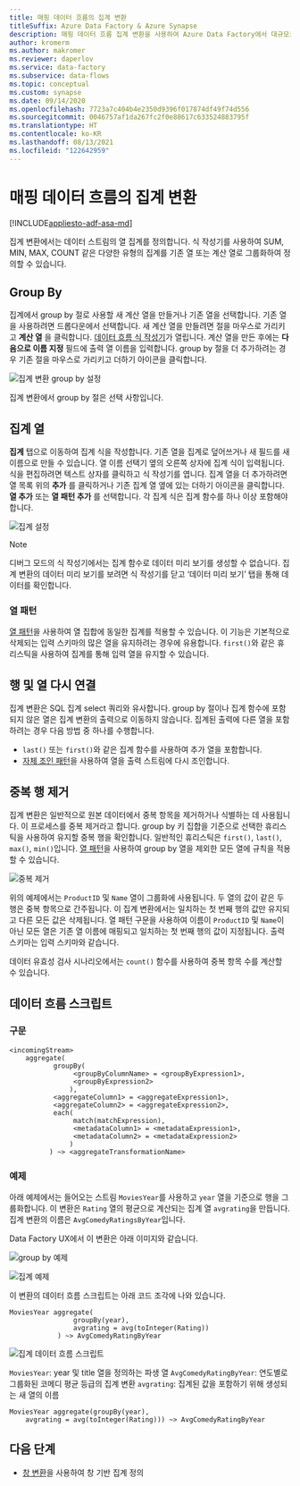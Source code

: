 ```yaml
---
title: 매핑 데이터 흐름의 집계 변환
titleSuffix: Azure Data Factory & Azure Synapse
description: 매핑 데이터 흐름 집계 변환을 사용하여 Azure Data Factory에서 대규모로 데이터를 집계하는 방법을 알아봅니다.
author: kromerm
ms.author: makromer
ms.reviewer: daperlov
ms.service: data-factory
ms.subservice: data-flows
ms.topic: conceptual
ms.custom: synapse
ms.date: 09/14/2020
ms.openlocfilehash: 7723a7c404b4e2350d9396f017874df49f74d556
ms.sourcegitcommit: 0046757af1da267fc2f0e88617c633524883795f
ms.translationtype: HT
ms.contentlocale: ko-KR
ms.lasthandoff: 08/13/2021
ms.locfileid: "122642959"
---
```

# <a name="aggregate-transformation-in-mapping-data-flow"></a>매핑 데이터 흐름의 집계 변환

[!INCLUDE[appliesto-adf-asa-md](includes/appliesto-adf-asa-md.md)]

집계 변환에서는 데이터 스트림의 열 집계를 정의합니다. 식 작성기를 사용하여 SUM, MIN, MAX, COUNT 같은 다양한 유형의 집계를 기존 열 또는 계산 열로 그룹화하여 정의할 수 있습니다.

## <a name="group-by"></a>Group By

집계에서 group by 절로 사용할 새 계산 열을 만들거나 기존 열을 선택합니다. 기존 열을 사용하려면 드롭다운에서 선택합니다. 새 계산 열을 만들려면 절을 마우스로 가리키고 **계산 열** 을 클릭합니다. [데이터 흐름 식 작성기](concepts-data-flow-expression-builder.md)가 열립니다. 계산 열을 만든 후에는 **다음으로 이름 지정** 필드에 출력 열 이름을 입력합니다. group by 절을 더 추가하려는 경우 기존 절을 마우스로 가리키고 더하기 아이콘을 클릭합니다.

![집계 변환 group by 설정](media/data-flow/agg.png "집계 변환 group by 설정")

집계 변환에서 group by 절은 선택 사항입니다.

## <a name="aggregate-columns"></a>집계 열

**집계** 탭으로 이동하여 집계 식을 작성합니다. 기존 열을 집계로 덮어쓰거나 새 필드를 새 이름으로 만들 수 있습니다. 열 이름 선택기 옆의 오른쪽 상자에 집계 식이 입력됩니다. 식을 편집하려면 텍스트 상자를 클릭하고 식 작성기를 엽니다. 집계 열을 더 추가하려면 열 목록 위의 **추가** 를 클릭하거나 기존 집계 열 옆에 있는 더하기 아이콘을 클릭합니다. **열 추가** 또는 **열 패턴 추가** 를 선택합니다. 각 집계 식은 집계 함수를 하나 이상 포함해야 합니다.

![집계 설정](media/data-flow/aggregate-columns.png "집계 설정")

> [!NOTE]
> 디버그 모드의 식 작성기에서는 집계 함수로 데이터 미리 보기를 생성할 수 없습니다. 집계 변환의 데이터 미리 보기를 보려면 식 작성기를 닫고 ‘데이터 미리 보기’ 탭을 통해 데이터를 확인합니다.

### <a name="column-patterns"></a>열 패턴

[열 패턴](concepts-data-flow-column-pattern.md)을 사용하여 열 집합에 동일한 집계를 적용할 수 있습니다. 이 기능은 기본적으로 삭제되는 입력 스키마의 많은 열을 유지하려는 경우에 유용합니다. `first()`와 같은 휴리스틱을 사용하여 집계를 통해 입력 열을 유지할 수 있습니다.

## <a name="reconnect-rows-and-columns"></a>행 및 열 다시 연결

집계 변환은 SQL 집계 select 쿼리와 유사합니다. group by 절이나 집계 함수에 포함되지 않은 열은 집계 변환의 출력으로 이동하지 않습니다. 집계된 출력에 다른 열을 포함하려는 경우 다음 방법 중 하나를 수행합니다.

* `last()` 또는 `first()`와 같은 집계 함수를 사용하여 추가 열을 포함합니다.
* [자체 조인 패턴](https://mssqldude.wordpress.com/2018/12/20/adf-data-flows-self-join/)을 사용하여 열을 출력 스트림에 다시 조인합니다.

## <a name="removing-duplicate-rows"></a>중복 행 제거

집계 변환은 일반적으로 원본 데이터에서 중복 항목을 제거하거나 식별하는 데 사용됩니다. 이 프로세스를 중복 제거라고 합니다. group by 키 집합을 기준으로 선택한 휴리스틱을 사용하여 유지할 중복 행을 확인합니다. 일반적인 휴리스틱은 `first()`, `last()`, `max()`, `min()`입니다. [열 패턴](concepts-data-flow-column-pattern.md)을 사용하여 group by 열을 제외한 모든 열에 규칙을 적용할 수 있습니다.

![중복 제거](media/data-flow/agg-dedupe.png "중복 제거")

위의 예제에서는 `ProductID` 및 `Name` 열이 그룹화에 사용됩니다. 두 열의 값이 같은 두 행은 중복 항목으로 간주됩니다. 이 집계 변환에서는 일치하는 첫 번째 행의 값만 유지되고 다른 모든 값은 삭제됩니다. 열 패턴 구문을 사용하여 이름이 `ProductID` 및 `Name`이 아닌 모든 열은 기존 열 이름에 매핑되고 일치하는 첫 번째 행의 값이 지정됩니다. 출력 스키마는 입력 스키마와 같습니다.

데이터 유효성 검사 시나리오에서는 `count()` 함수를 사용하여 중복 항목 수를 계산할 수 있습니다.

## <a name="data-flow-script"></a>데이터 흐름 스크립트

### <a name="syntax"></a>구문

```
<incomingStream>
    aggregate(
           groupBy(
                <groupByColumnName> = <groupByExpression1>,
                <groupByExpression2>
               ),
           <aggregateColumn1> = <aggregateExpression1>,
           <aggregateColumn2> = <aggregateExpression2>,
           each(
                match(matchExpression),
                <metadataColumn1> = <metadataExpression1>,
                <metadataColumn2> = <metadataExpression2>
               )
          ) ~> <aggregateTransformationName>
```

### <a name="example"></a>예제

아래 예제에서는 들어오는 스트림 `MoviesYear`를 사용하고 `year` 열을 기준으로 행을 그룹화합니다. 이 변환은 `Rating` 열의 평균으로 계산되는 집계 열 `avgrating`을 만듭니다. 집계 변환의 이름은 `AvgComedyRatingsByYear`입니다.

Data Factory UX에서 이 변환은 아래 이미지와 같습니다.

![group by 예제](media/data-flow/agg-script1.png "group by 예제")

![집계 예제](media/data-flow/agg-script2.png "집계 예제")

이 변환의 데이터 흐름 스크립트는 아래 코드 조각에 나와 있습니다.

```
MoviesYear aggregate(
                groupBy(year),
                avgrating = avg(toInteger(Rating))
            ) ~> AvgComedyRatingByYear
```

![집계 데이터 흐름 스크립트](media/data-flow/aggdfs1.png "집계 데이터 흐름 스크립트")

```MoviesYear```: year 및 title 열을 정의하는 파생 열 ```AvgComedyRatingByYear```: 연도별로 그룹화된 코메디 평균 등급의 집계 변환 ```avgrating```: 집계된 값을 포함하기 위해 생성되는 새 열의 이름

```
MoviesYear aggregate(groupBy(year),
    avgrating = avg(toInteger(Rating))) ~> AvgComedyRatingByYear
```

## <a name="next-steps"></a>다음 단계

* [창 변환](data-flow-window.md)을 사용하여 창 기반 집계 정의
